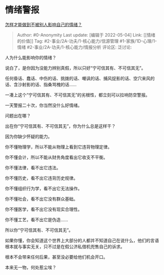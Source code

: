 # 情绪警报
[怎样才能做到不被别人影响自己的情绪？](https://www.zhihu.com/question/313253074/answer/2468916548)

> Author: #0-Anonymity
> Last update: [编辑于 2022-05-04]
> Link: [[情绪的价值]]
> Tag: #2-事业/2A-功夫/1-核心能力/信源管理 #1-家族/1D-心理/1-情绪 #2-事业/2A-功夫/1-核心能力/情报分析
> 评论区:
> 泛讨论:

人为什么能影响你的情绪？

说白了，是你因为没能力辨别真假，所以只好“宁可信其有、不可信其无”。

任何昏话、蠢话、中伤的话、挑拨的话、嘲讽的话、捕风捉影的话、空穴来风的话、含沙射影的话、指桑骂槐的话……

一凑上这个“宁可信其有、不可信其无”的劣根性，都立刻可以拉响防空警报。

一天警报二十次，你当然没什么好情绪。

问题出在哪？

出在你“宁可信其有、不可信其无”，你为什么总是这样干？

因为你缺少怀疑的能力。

你不懂物理学，所以不能从物理上看到它违背物理定律。

你不懂会计，所以不能从财务角度看出它收支不平衡。

你不懂法律，看不出它违法。

你不懂历史，看不出它违背历史规律。

你不懂组织行为学，看不出它无法操作。

你不懂社会，看不出它没有群众基础。

你不懂医学，看不出它没有现实合理性。

你不懂工艺，看不出它是伪造……

所以你“宁可信其有、不可信其无”。

如果你懂，你会知道这个世界上大部分的人都并不知道自己在说什么，他们的言语根本就与事实无关，只不过是在假公济私借机兜售自己的诉求。

根本不会带来任何后果，甚至没必要给他们机会开口。

本来无一物，何处惹尘埃？
